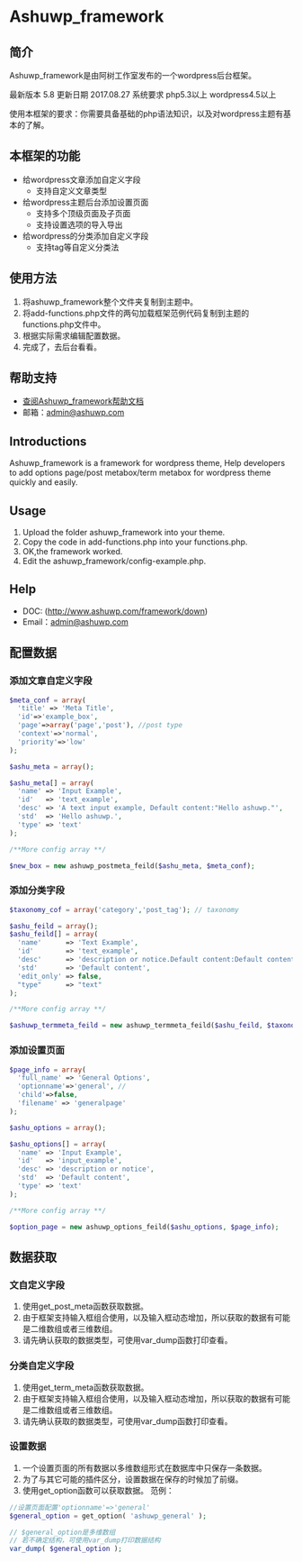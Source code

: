 # Ashuwp_framework
## 简介

Ashuwp_framework是由阿树工作室发布的一个wordpress后台框架。

最新版本 5.8
更新日期 2017.08.27
系统要求 php5.3以上 wordpress4.5以上

使用本框架的要求：你需要具备基础的php语法知识，以及对wordpress主题有基本的了解。

## 本框架的功能

* 给wordpress文章添加自定义字段
    * 支持自定义文章类型
* 给wordpress主题后台添加设置页面
    * 支持多个顶级页面及子页面
    * 支持设置选项的导入导出
* 给wordpress的分类添加自定义字段
    * 支持tag等自定义分类法
    
## 使用方法

1. 将ashuwp_framework整个文件夹复制到主题中。
2. 将add-functions.php文件的两句加载框架范例代码复制到主题的functions.php文件中。
3. 根据实际需求编辑配置数据。
4. 完成了，去后台看看。


## 帮助支持

* [查阅Ashuwp_framework帮助文档](http://www.ashuwp.com/framework/down)
* 邮箱：admin@ashuwp.com

## Introductions

Ashuwp_framework is a framework for wordpress theme, Help developers to add options page/post metabox/term metabox for wordpress theme quickly and easily.

## Usage

1. Upload the folder ashuwp_framework into your theme.
2. Copy the code in add-functions.php into your functions.php.
3. OK,the framework worked.
4. Edit the ashuwp_framework/config-example.php.

## Help

* DOC: (http://www.ashuwp.com/framework/down)
* Email：admin@ashuwp.com


## 配置数据

### 添加文章自定义字段
```php
$meta_conf = array(
  'title' => 'Meta Title',
  'id'=>'example_box',
  'page'=>array('page','post'), //post type
  'context'=>'normal',
  'priority'=>'low'
);

$ashu_meta = array();

$ashu_meta[] = array(
  'name' => 'Input Example',
  'id'   => 'text_example',
  'desc' => 'A text input example, Default content:"Hello ashuwp."',
  'std'  => 'Hello ashuwp.',
  'type' => 'text'
);

/**More config array **/

$new_box = new ashuwp_postmeta_feild($ashu_meta, $meta_conf);
```

### 添加分类字段
```php
$taxonomy_cof = array('category','post_tag'); // taxonomy

$ashu_feild = array();
$ashu_feild[] = array(
  'name'      => 'Text Example',
  'id'        => 'text_example',
  'desc'      => 'description or notice.Default content:Default content',
  'std'       => 'Default content',
  'edit_only' => false,
  "type"      => "text"
);

/**More config array **/

$ashuwp_termmeta_feild = new ashuwp_termmeta_feild($ashu_feild, $taxonomy_cof);
```

### 添加设置页面
```php
$page_info = array(
  'full_name' => 'General Options',
  'optionname'=>'general', //
  'child'=>false, 
  'filename' => 'generalpage'
);

$ashu_options = array();

$ashu_options[] = array(
  'name' => 'Input Example',
  'id'   => 'input_example',
  'desc' => 'description or notice',
  'std'  => 'Default content',
  'type' => 'text'
);

/**More config array **/

$option_page = new ashuwp_options_feild($ashu_options, $page_info);
```

## 数据获取

### 文自定义字段
1. 使用get_post_meta函数获取数据。
2. 由于框架支持输入框组合使用，以及输入框动态增加，所以获取的数据有可能是二维数组或者三维数组。
3. 请先确认获取的数据类型，可使用var_dump函数打印查看。 

### 分类自定义字段
1. 使用get_term_meta函数获取数据。
2. 由于框架支持输入框组合使用，以及输入框动态增加，所以获取的数据有可能是二维数组或者三维数组。
3. 请先确认获取的数据类型，可使用var_dump函数打印查看。 

### 设置数据
1. 一个设置页面的所有数据以多维数组形式在数据库中只保存一条数据。
2. 为了与其它可能的插件区分，设置数据在保存的时候加了前缀。
3. 使用get_option函数可以获取数据。
范例：
```php
//设置页面配置'optionname'=>'general'
$general_option = get_option( 'ashuwp_general' );

// $general_option是多维数组
// 若不确定结构，可使用var_dump打印数据结构
var_dump( $general_option );

```
